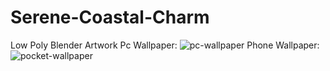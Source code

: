 # Serene-Coastal-Charm
Low Poly Blender Artwork
Pc Wallpaper:
![pc-wallpaper](https://i.imgur.com/bti2ACI.jpg)
Phone Wallpaper:
![pocket-wallpaper](https://i.imgur.com/jM2vt0L.jpg)

